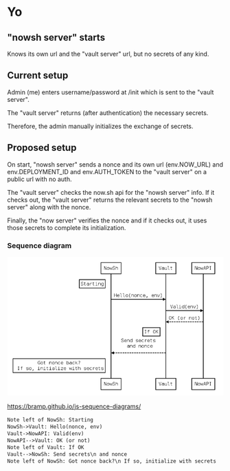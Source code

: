 # Yo

## "nowsh server" starts
Knows its own url and the "vault server" url, but no secrets of any kind.

## Current setup
Admin (me) enters username/password at /init which is sent to the "vault server".

The "vault server" returns (after authentication) the necessary secrets.

Therefore, the admin manually initializes the exchange of secrets.

## Proposed setup
On start, "nowsh server" sends a nonce and its own url (env.NOW_URL)
and env.DEPLOYMENT_ID and env.AUTH_TOKEN
to the "vault server" on a public url with no auth.

The "vault server" checks the now.sh api for the "nowsh server" info.
If it checks out, the "vault server" returns the relevant secrets
to the "nowsh server" along with the nonce.

Finally, the "now server" verifies the nonce and if it checks out,
it uses those secrets to complete its initialization.

### Sequence diagram
![Sequence diagram](sequence-diagram.png)

<https://bramp.github.io/js-sequence-diagrams/>

```
Note left of NowSh: Starting
NowSh->Vault: Hello(nonce, env)
Vault->NowAPI: Valid(env)
NowAPI-->Vault: OK (or not)
Note left of Vault: If OK
Vault-->NowSh: Send secrets\n and nonce
Note left of NowSh: Got nonce back?\n If so, initialize with secrets
```

